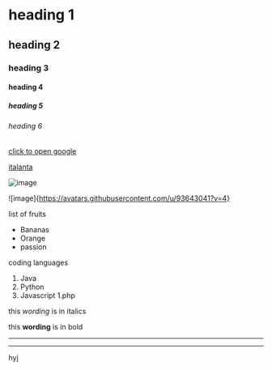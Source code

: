 <!--headings section-->
 # heading 1
## heading 2
### heading 3
#### heading 4
##### heading 5
###### heading 6

<!-- links -->
[ click to open google](google.com)

<!-- Italanta -->
[italanta](https://github.com/iTalantaAcademy-kakuma-1/home)


<!--images-->

![image](https://avatars.githubusercontent.com/u/93643041?s=400&u=019541dbde498e46c106fb8ce2f40b9c5028eff2&v=4)

![image]{https://avatars.githubusercontent.com/u/93643041?v=4}

<!--Unordered lists-->
list of fruits

* Bananas
* Orange
* passion
  
 <!-- Ordered lists-->
 coding languages
1. Java
1. Python
1. Javascript
1.php

 <!-- Italics-->
 this *wording* is in italics

 <!-- Bold-->
 this **wording** is in bold

 <!-- Horizontal lines-->

 ___
 ___

hyj